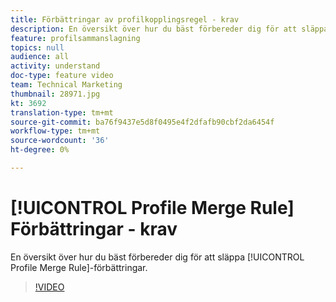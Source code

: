 ```yaml
---
title: Förbättringar av profilkopplingsregel - krav
description: En översikt över hur du bäst förbereder dig för att släppa förbättringar av profilkopplingsregel.
feature: profilsammanslagning
topics: null
audience: all
activity: understand
doc-type: feature video
team: Technical Marketing
thumbnail: 28971.jpg
kt: 3692
translation-type: tm+mt
source-git-commit: ba76f9437e5d8f0495e4f2dfafb90cbf2da6454f
workflow-type: tm+mt
source-wordcount: '36'
ht-degree: 0%

---
```



# [!UICONTROL Profile Merge Rule] Förbättringar - krav

En översikt över hur du bäst förbereder dig för att släppa [!UICONTROL Profile Merge Rule]-förbättringar.

>[!VIDEO](https://video.tv.adobe.com/v/28971/?quality=12)
